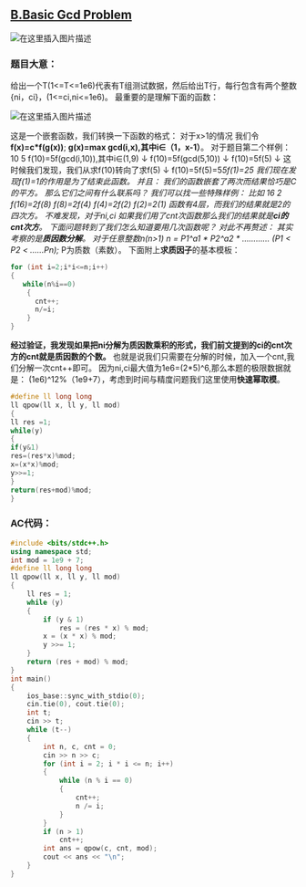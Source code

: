 

 

## [B.Basic Gcd Problem](https://ac.nowcoder.com/acm/contest/5669/B)

![在这里插入图片描述](https://img-blog.csdnimg.cn/20200723103633693.png?x-oss-process=image/watermark,type_ZmFuZ3poZW5naGVpdGk,shadow_10,text_aHR0cHM6Ly9ibG9nLmNzZG4ubmV0L3FxXzQ1ODQ1NDA0,size_16,color_FFFFFF,t_70#pic_center)
### **题目大意：**
给出一个T(1<=T<=1e6)代表有T组测试数据，然后给出T行，每行包含有两个整数{ni，ci}，(1<=ci,ni<=1e6)。
最重要的是理解下面的函数：

![在这里插入图片描述](https://img-blog.csdnimg.cn/20200723104139976.png#pic_center)


这是一个嵌套函数，我们转换一下函数的格式：
对于x>1的情况
我们令**f(x)=c*f(g(x))**;
      **g(x)=max gcd(i,x),其中i∈（1，x-1）**。
对于题目第二个样例：
10 5
f(10)=5f(gcd(i,10)),其中i∈(1,9)
↓
f(10)=5f(gcd(5,10))
↓
f(10)=5f(5)
↓
这时候我们发现，我们从求f(10)转向了求f(5)
↓
f(10)=5f(5)=5*5f(1)=25
*我们现在发现f(1)=1的作用是为了结束此函数。
并且：
我们的函数嵌套了两次而结果恰巧是C的平方。
那么它们之间有什么联系吗？
我们可以找一些特殊样例：
比如 16 2
f(16)=2f(8)
f(8)=2f(4)
f(4)=2f(2)
f(2)=2(1)
函数有4层，而我们的结果就是2的四次方。
不难发现，对于ni,ci
如果我们用了cnt次函数那么我们的结果就是**ci的cnt次方**。
下面问题转到了我们怎么知道要用几次函数呢？
对此不再赘述：
其实考察的是**质因数分解**。
对于任意整数n(n>1)
n = P1^a1 * P2^a2 * …………* (P1 < P2 < ……Pn);*
P为质数（素数）。
下面附上**求质因子**的基本模板：

```cpp
for (int i=2;i*i<=n;i++)
{
   while(n%i==0)
    {
      cnt++;
      n/=i;
    }
}
```
**经过验证，我发现如果把ni分解为质因数乘积的形式，我们前文提到的ci的cnt次方的cnt就是质因数的个数。**
也就是说我们只需要在分解的时候，加入一个cnt,我们分解一次cnt++即可。
因为ni,ci最大值为1e6=(2*5)^6,那么本题的极限数据就是：
(1e6)^12%（1e9+7），考虑到时间与精度问题我们这里使用**快速幂取模**。

```cpp
#define ll long long
ll qpow(ll x, ll y, ll mod)
{
ll res =1;
while(y)
{
if(y&1)
res=(res*x)%mod;
x=(x*x)%mod;
y>>=1;
}
return(res+mod)%mod;
}
```
### AC代码：

```cpp
#include <bits/stdc++.h>
using namespace std;
int mod = 1e9 + 7;
#define ll long long
ll qpow(ll x, ll y, ll mod)
{
    ll res = 1;
    while (y)
    {
        if (y & 1)
            res = (res * x) % mod;
        x = (x * x) % mod;
        y >>= 1;
    }
    return (res + mod) % mod;
}
int main()
{
    ios_base::sync_with_stdio(0);
    cin.tie(0), cout.tie(0);
    int t;
    cin >> t;
    while (t--)
    {
        int n, c, cnt = 0;
        cin >> n >> c;
        for (int i = 2; i * i <= n; i++)
        {
            while (n % i == 0)
            {
                cnt++;
                n /= i;
            }
        }
        if (n > 1)
            cnt++;
        int ans = qpow(c, cnt, mod);
        cout << ans << "\n";
    }
}
```
